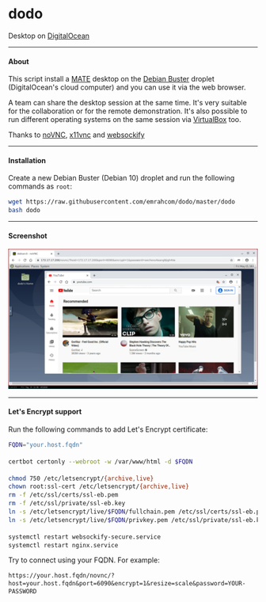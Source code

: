 dodo
====
Desktop on [DigitalOcean](https://www.digitalocean.com/?refcode=92b0165840d8)


---


#### About
This script install a [MATE](https://mate-desktop.org/) desktop on the
[Debian Buster](https://www.debian.org/) droplet (DigitalOcean's cloud
computer) and you can use it via the web browser.

A team can share the desktop session at the same time. It's very suitable for
the collaboration or for the remote demonstration. It's also possible to run
different operating systems on the same session via
[VirtualBox](https://www.virtualbox.org/) too.

Thanks to [noVNC](https://github.com/novnc/noVNC),
[x11vnc](http://www.karlrunge.com/x11vnc/) and
[websockify](https://github.com/novnc/websockify)


---


#### Installation
Create a new Debian Buster (Debian 10) droplet and run the following commands
as `root`:

```bash
wget https://raw.githubusercontent.com/emrahcom/dodo/master/dodo
bash dodo
```


---


#### Screenshot
![dodo](dodo.png)


---


#### Let's Encrypt support
Run the following commands to add Let's Encrypt certificate:

```bash
FQDN="your.host.fqdn"

certbot certonly --webroot -w /var/www/html -d $FQDN

chmod 750 /etc/letsencrypt/{archive,live}
chown root:ssl-cert /etc/letsencrypt/{archive,live}
rm -f /etc/ssl/certs/ssl-eb.pem
rm -f /etc/ssl/private/ssl-eb.key
ln -s /etc/letsencrypt/live/$FQDN/fullchain.pem /etc/ssl/certs/ssl-eb.pem
ln -s /etc/letsencrypt/live/$FQDN/privkey.pem /etc/ssl/private/ssl-eb.key

systemctl restart websockify-secure.service
systemctl restart nginx.service
```

Try to connect using your FQDN. For example:

```
https://your.host.fqdn/novnc/?host=your.host.fqdn&port=6090&encrypt=1&resize=scale&password=YOUR-PASSWORD
```
